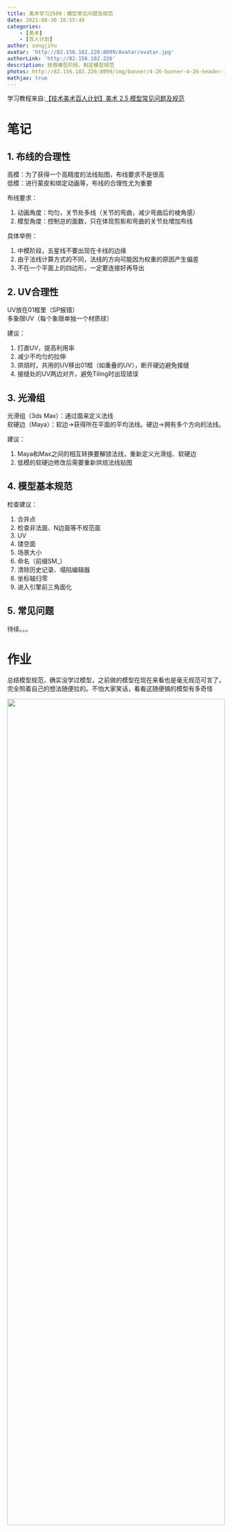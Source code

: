 ```yaml
---
title: 美术学习2500：模型常见问题及规范
date: 2021-08-30 18:55:49
categories: 
    - [美术]
    - [百人计划]
author: songjihu
avatar: 'http://82.156.182.226:8099/Avatar/avatar.jpg'
authorLink: 'http://82.156.182.226'
description: 拯救模型阶段，制定模型规范
photos: http://82.156.182.226:8099/img/banner/4-26-banner-4-26-header-1920x848-v2-1920x848-674151069.png
mathjax: true
---
```


学习教程来自:[【技术美术百人计划】美术 2.5 模型常见问题及规范](https://www.bilibili.com/video/BV1sg411L77k)


# 笔记

## 1. 布线的合理性
高模：为了获得一个高精度的法线贴图，布线要求不是很高  
低模：进行蒙皮和绑定动画等，布线的合理性尤为重要  

布线要求：
1. 动画角度：均匀，关节处多线（关节的弯曲，减少弯曲后的棱角感）
2. 模型角度：控制总的面数，只在体现剪影和弯曲的关节处增加布线

具体举例：
1. 中模阶段，五星线不要出现在卡线的边缘
2. 由于法线计算方式的不同，法线的方向可能因为权重的原因产生偏差
3. 不在一个平面上的四边形，一定要连接好再导出

## 2. UV合理性
UV放在01框里（SP报错）  
多象限UV（每个象限单独一个材质球）

建议：
1. 打直UV，提高利用率
2. 减少不均匀的拉伸
3. 烘焙时，共用的UV移出01框（如重叠的UV），断开硬边避免接缝
4. 接缝处的UV两边对齐，避免Tiling时出现错误

## 3. 光滑组
光滑组（3ds Max）：通过面来定义法线  
软硬边（Maya）：软边->获得所在平面的平均法线。硬边->拥有多个方向的法线。  

建议：
1. Maya和Max之间的相互转换要解锁法线，重新定义光滑组、软硬边
2. 低模的软硬边修改后需要重新烘焙法线贴图

## 4. 模型基本规范
检查建议：
1. 合并点
2. 检查非法面、N边面等不规范面
3. UV
4. 镂空面
5. 场景大小
6. 命名（前缀SM_）
7. 清除历史记录、塌陷编辑器
8. 坐标轴归零
9. 进入引擎前三角面化

## 5. 常见问题
待续。。。

# 作业
总结模型规范，确实没学过模型，之前做的模型在现在来看也是毫无规范可言了，完全照着自己的想法随便拉的。不怕大家笑话，看看这随便搞的模型有多奇怪
<div align="center">
<img src="http://82.156.182.226:8099/img/my/QQ截图20210830214547.jpg  
" width="100%" height="70%" >
<center>左Unity-右Marmoset Toolbag 4<br>  
大概是感觉布线有问题，然后烘焙出来的法线也有问题，hhh</center>
<br/>
</div>

<div align="center">
<img src="http://82.156.182.226:8099/img/my/888low_02 - Default_Normal - 副本.png
" width="100%" height="70%" >
<center>出大问题，当时没往Unity里放也没注意到</center>
<br/>
</div>

参考链接如下：  
[美术资源标准（模型篇）](https://zhuanlan.zhihu.com/p/45359886)  
[美术模型制作规范（参考Word）](https://www.renrendoc.com/paper/110829133.html)  
[美术资源规范](https://blog.csdn.net/wangxiong_zh/article/details/110087409)  
[Unity3D性能优化之美术资源制件规范](https://www.cnblogs.com/wwhhgg/p/12704216.html)  
还是先总结下再反思自己的问题吧，大概分了3部分

## 1. 命名及存储规范
|规范内容|修改建议|我|
|:----:|:----:|:----:|
|文件及文件夹命名|统一命名规范，方便管理；分类整理，不同用途的文件在不同的文件夹中（可详细定制）|没注意，随便放的
|存放文件夹|角色模型-/char 场景模型-/scene 道具模型-/prop 动画-/anim|无
|命名规范之前后缀（导出后）|特效_vfx 带通道图_al 模型SM_|无
|命名规范（模型）（导出前）|Door-red-01|无|
|命名规范（贴图）（导出前）|Door-red-01-cm/sm/nm|无|
|命名规范（材质球）（导出前）|Door-red-01-mat|无|
|贴图命名|无中文、不重名，带有A通道的导出TGA或PNG（后缀_al）|导出了TGA格式

## 2. 制作规范
|规范内容|修改建议|我|
|:----:|:----:|:----:|
|单位|在建模软件中正确的设置单位|没有设置单位，导进Unity中变的无比巨大
|方向|根据不同的使用场景（如从Max到unity）保持方向统一|没注意，自己转了下
|顶点数与面数|建模时的数量信息可能和导出后不一致（例如1个点对应不同UV点后，会在Unity中变成2个点），注意减少面数|没注意
|面数控制|设定一个具体的面数范围（针对不同的性能需求），我没经验我也不知道|无
|顶点属性|建模中清除掉不必要的顶点属性信息（如删除没用到的UV2，UV3，只保留一套）|没注意
|骨骼绑定|IK、CAT、BIP，其他Unity不认，单个物体骨骼数量限制为具体个数|无
|动画帧数|约定每秒多少帧，一个动画多少秒|无
|贴图格式和尺寸|文件尺寸为2的n次方、确定具体最大的贴图尺寸|2048 x 2048
|UV|打直UV，提高利用率，减少不均匀的拉伸，烘焙时，共用的UV移出01框（如重叠的UV），断开硬边避免接缝，接缝处的UV两边对齐，避免Tiling时出现错误|放在01内了，没注意利用率
|布线合理性|低模中减少不必要的线，增加关节处的线，避免五星线出现在卡线上，连接好边再导出，注意布线导致的法线方向错误|线随便拉的，没注意
|光滑组|展UV时断开硬边，注意法线的锁定问题|没有断开所有硬边|


## 3. 完成导出检查
|规范内容|修改建议|我|
|:----:|:----:|:----:|
|坐标归零|制作完成后坐标轴归零，根据实际场景选择不同的零点|这个做了|
|检查模型|检查反面、废点、废线、废面、不规范面，完成后重置变换|删去了孤立的点|
|优化模型|删除不必要的面、合并顶点、在特定部位进行修改（关节处增加线）|无
|模型导出|清除场景中不必要的物件，清除历史记录、塌陷编辑器|导出选定项
|贴图支持|检查使用场景下，导出的贴图是否被支持|无
|蒙皮、动作调节|见动画规范表（暂无）|无
|动画导出|导出只有动画的fbx|无
|导入法线锁定|注意重新设置软硬边或光滑组|无


